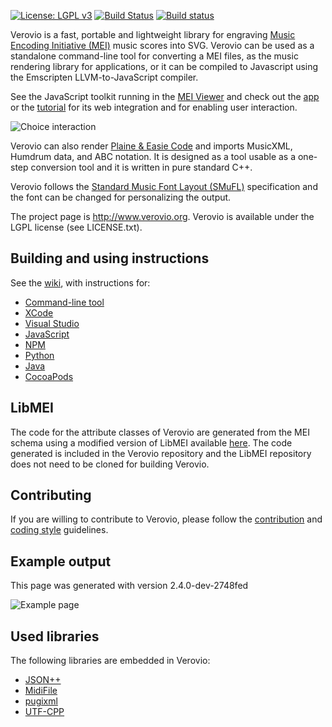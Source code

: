 [![License: LGPL v3](https://img.shields.io/badge/License-LGPL%20v3-blue.svg)](https://www.gnu.org/licenses/lgpl-3.0)
[![Build Status](https://travis-ci.org/rism-ch/verovio.svg?branch=develop)](https://travis-ci.org/rism-ch/verovio)
[![Build status](https://ci.appveyor.com/api/projects/status/121cxhmtwurxffh0?svg=true)](https://ci.appveyor.com/project/LaurentPugin/verovio-r1t6l)

Verovio is a fast, portable and lightweight library for engraving [Music Encoding Initiative (MEI)](http://www.music-encoding.org) music scores into SVG. Verovio can be used as a standalone command-line tool for converting a MEI files, as the music rendering library for applications, or it can be compiled to Javascript using the Emscripten LLVM-to-JavaScript compiler.

See the JavaScript toolkit running in the [MEI Viewer](http://www.verovio.org/mei-viewer.xhtml) and check out the [app](http://www.verovio.org/app.html) or the [tutorial](http://www.verovio.org/tutorial.xhtml) for its web integration and for enabling user interaction.

![Choice interaction](https://raw.githubusercontent.com/rism-ch/verovio/gh-pages/movies/reflow.gif)

Verovio can also render [Plaine & Easie Code](https://www.iaml.info/plaine-easie-code) and imports MusicXML, Humdrum data, and ABC notation. It is designed as a tool usable as a one-step conversion tool and it is written in pure standard C++.

Verovio follows the [Standard Music Font Layout (SMuFL)](http://www.smufl.org) specification and the font can be changed for personalizing the output.

The project page is http://www.verovio.org. Verovio is available under the LGPL license (see LICENSE.txt).

Building and using instructions
-------------------------------

See the [wiki](https://github.com/rism-ch/verovio/wiki/Building-instructions), with instructions for:
* [Command-line tool](https://github.com/rism-ch/verovio/wiki/Building-instructions#command-line-tool)
* [XCode](https://github.com/rism-ch/verovio/wiki/Building-instructions#xcode)
* [Visual Studio](https://github.com/rism-ch/verovio/wiki/Building-instructions#visual-studio)
* [JavaScript](https://github.com/rism-ch/verovio/wiki/Building-instructions#javascript-toolkit)
* [NPM](https://github.com/rism-ch/verovio/wiki/Building-instructions#npm)
* [Python](https://github.com/rism-ch/verovio/wiki/Building-instructions#building-the-python-toolkit)
* [Java](https://github.com/rism-ch/verovio/wiki/Building-instructions#building-the-java-toolkit)
* [CocoaPods](https://github.com/rism-ch/verovio/wiki/Building-instructions#cocoapods)


LibMEI
------

The code for the attribute classes of Verovio are generated from the MEI schema using a modified version of LibMEI available [here](https://github.com/rism-ch/libmei). The code generated is included in the Verovio repository and the LibMEI repository does not need to be cloned for building Verovio.

Contributing
------------

If you are willing to contribute to Verovio, please follow the [contribution](doc/contributing.md) and [coding style](doc/guidelines.md) guidelines.

Example output
--------------

This page was generated with version 2.4.0-dev-2748fed

![Example page](https://raw.githubusercontent.com/rism-ch/verovio/gh-pages/images/verovio-exp-2.4.0-dev.png)

Used libraries
--------------

The following libraries are embedded in Verovio:
* [JSON++](https://github.com/hjiang/jsonxx)
* [MidiFile](https://github.com/craigsapp/midifile)
* [pugixml](https://pugixml.org/)
* [UTF-CPP](http://utfcpp.sourceforge.net/)